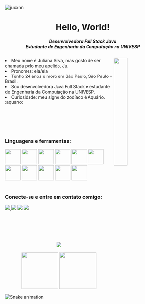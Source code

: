 <p align=" left"> <img src="https://komarev.com/ghpvc/?username=juxxnn&label=Profile%20views&color=0e75b6&style=flat" alt="juxxnn" /> </p>

<h1 align="center">Hello, World!</h1>
<h5 align="center">Desenvolvedora Full Stack Java <br> Estudante de Engenharia da Computação na UNIVESP</h5> 

<div>
<h2 align="center">  </h2>
<img src=https://assignmentstudio.net/wp-content/uploads/2021/02/giphy.gif" width="30%" height="30%" align="right">
  
<li>Meu nome é Juliana Silva, mas gosto de ser chamada pelo meu apelido, Ju.</li>
<li>Pronomes: ela/ela</li>
<li>Tenho 24 anos e moro em São Paulo, São Paulo - Brasil.</li>
<li>Sou desenvolvedora Java Full Stack e estudante de Engenharia da Computação na UNIVESP.</li> 
<li>Curiosidade: meu signo do zodíaco é Aquário. :aquário: </li>

<br>
<br>                                                                                                                  
<br>
<br>
<br>
                                                                                                                  
</a> </p>
<h3 align="left">Linguagens e ferramentas:</h3>
<p align="left">
               
<div>

<img height="50em" src="https://cdn.jsdelivr.net/gh/devicons/devicon/icons/github/github-original.svg" />               
<img height="50em" src="https://cdn.jsdelivr.net/gh/devicons/devicon/icons/git/git-original.svg" />
<img height="50em" src="https://cdn.jsdelivr.net/gh/devicons/devicon/icons/nodejs/nodejs-plain.svg" />                                                                         
<img height="50em" src="https://cdn.jsdelivr.net/gh/devicons/devicon/icons/java/java-plain.svg" />
<img height="50em" src="https://cdn.jsdelivr.net/gh/devicons/devicon/icons/javascript/javascript-plain.svg" />
<img height="50em" src="https://cdn.jsdelivr.net/gh/devicons/devicon/icons/angularjs/angularjs-plain.svg" />
<img height="50em" src="https://cdn.jsdelivr.net/gh/devicons/devicon/icons/bootstrap/bootstrap-plain-wordmark.svg" />
<img height="50em" src="https://cdn.jsdelivr.net/gh/devicons/devicon/icons/css3/css3-plain-wordmark.svg" />
<img height="50em" src="https://cdn.jsdelivr.net/gh/devicons/devicon/icons/html5/html5-plain-wordmark.svg" />
<img height="50em" src="https://www.vectorlogo.zone/logos/getpostman/getpostman-icon.svg"/> </a>                                                                               <img height="50em" src="https://cdn.jsdelivr.net/gh/devicons/devicon/icons/mysql/mysql-original-wordmark.svg" />
                
</div> 

<br>

</a> </p>
<h3 align="left">Conecte-se e entre em contato comigo:</h3>
<p align="left">

<div> 
  <a href="https://www.linkedin.com/in/julianatadeudasilva/" target="_blank"><img src="https://img.shields.io/badge/LinkedIn-0077B5?style=for-the-badge&logo=linkedin&logoColor=white"> </a>
  <a href="https://t.me/juxxnn" target="_blank"><img src="https://img.shields.io/badge/Telegram-2CA5E0?style=for-the-badge&logo=telegram&logoColor=white"></a>
  <a href="https://discord.gg/juxxnn#3038" target="_blank"><img src="https://img.shields.io/badge/Discord-7289DA?style=for-the-badge&logo=discord&logoColor=white"target="_blank"></a> 
  <a href="mailto:julianastankovic@gmail.com" target="_blank"><img src="https://img.shields.io/badge/Gmail-D14836?style=for-the-badge&logo=gmail&logoColor=white"></a>
  
</div>

<br>
<br>
<br>
<br>
<br>
<br>

<div align="center"><img  src="https://github-profile-trophy.vercel.app/?username=juxxnn&theme=gruvbox&row=1&column=6&no-frame=true&no-bg=true" /></div>
<br>


<div align="center">
  <img height="120em" src="https://github-readme-stats.vercel.app/api?username=juxxnn&hide_title=true&hide_border=true&show_icons=trueline_height=21&text_color=000&icon_color=000&bg_color=0,ea6161,ffc64d,fffc4d,52fa5a&theme=graywhite" />
  <img height="120em" src="https://github-readme-stats.vercel.app/api/top-langs/?username=juxxnn&hide_title=true&hide_border=true&layout=compact&langs_count=6&text_color=000&icon_color=fff&bg_color=0,52fa5a,4dfcff,c64dff&theme=graywhite" />
</div>


                                                                                                             
</td>
<td valign="top">
 
  

  ![Snake animation](https://github.com/juxxnn/juxxnn/blob/output/github-contribution-grid-snake.svg)

